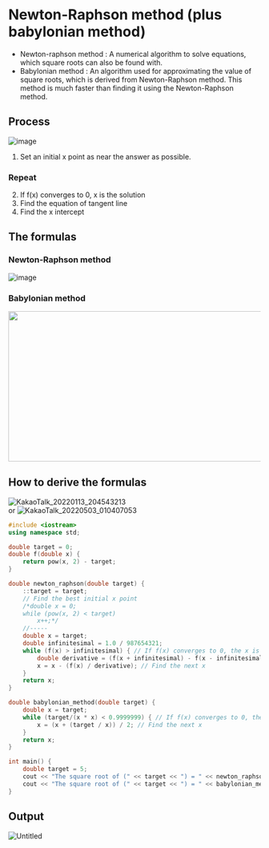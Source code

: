 # Newton-Raphson method (plus babylonian method)
* Newton-raphson method : A numerical algorithm to solve equations, which square roots can also be found with.
* Babylonian method : An algorithm used for approximating the value of square roots, which is derived from Newton-Raphson method. This method is much faster than finding it using the Newton-Raphson method.

## Process
![image](https://user-images.githubusercontent.com/67142421/149330217-6fd2fd36-1d0f-4210-8c69-289ea03a96d6.png)

1. Set an initial x point as near the answer as possible.<br>
### Repeat
2. If f(x) converges to 0, x is the solution
3. Find the equation of tangent line
4. Find the x intercept

## The formulas
### Newton-Raphson method
![image](https://user-images.githubusercontent.com/67142421/149328643-8b2e5721-9b55-4bf0-819b-42f9ffc44f85.png)
### Babylonian method
<img src="https://user-images.githubusercontent.com/67142421/149328802-7c02f898-dedb-4ec7-b5b8-77116c1fc2aa.png" width="550" height="300">

## How to derive the formulas
![KakaoTalk_20220113_204543213](https://user-images.githubusercontent.com/67142421/149327997-af3a7a06-b48f-4d71-836c-196090a42123.jpg)<br>
or
![KakaoTalk_20220503_010407053](https://user-images.githubusercontent.com/67142421/166267186-43b2b195-7371-4c8a-8ed1-e9faa6be92f4.jpg)

~~~c++
#include <iostream>
using namespace std;

double target = 0;
double f(double x) {
    return pow(x, 2) - target;
}

double newton_raphson(double target) {
    ::target = target;
    // Find the best initial x point
    /*double x = 0;
    while (pow(x, 2) < target)
        x++;*/
    //-----
    double x = target;
    double infinitesimal = 1.0 / 987654321;
    while (f(x) > infinitesimal) { // If f(x) converges to 0, the x is the answer.
        double derivative = (f(x + infinitesimal) - f(x - infinitesimal)) / (infinitesimal * 2); // Derivative at x
        x = x - (f(x) / derivative); // Find the next x
    }
    return x;
}

double babylonian_method(double target) {
    double x = target;
    while (target/(x * x) < 0.9999999) { // If f(x) converges to 0, the x is the answer.
        x = (x + (target / x)) / 2; // Find the next x
    }
    return x;
}

int main() {
    double target = 5;
    cout << "The square root of (" << target << ") = " << newton_raphson(target) << "\n";
    cout << "The square root of (" << target << ") = " << babylonian_method(target) << "\n";
}
~~~

## Output
![Untitled](https://user-images.githubusercontent.com/67142421/149326923-5046ef89-6d71-453c-be48-e8990949d902.png)

